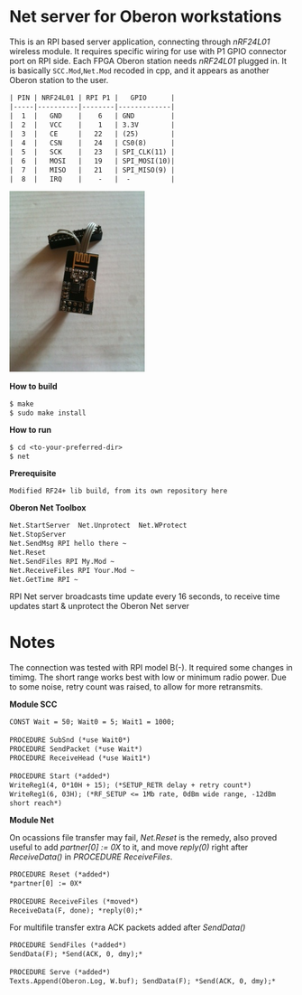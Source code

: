 # Net server for Oberon workstations

This is an RPI based server application, connecting through *nRF24L01* wireless module. It requires specific wiring for use with P1 GPIO connector port on RPI side. Each FPGA Oberon station needs *nRF24L01* plugged in. It is basically `SCC.Mod`,`Net.Mod` recoded in cpp, and it appears as another Oberon station to the user.

	| PIN | NRF24L01 | RPI P1 |   GPIO      |
	|-----|----------|--------|-------------|
	|  1  |   GND    |    6   | GND         |
	|  2  |   VCC    |    1   | 3.3V        |
	|  3  |   CE     |   22   | (25)        |
	|  4  |   CSN    |   24   | CS0(8)      |
	|  5  |   SCK    |   23   | SPI_CLK(11) |
	|  6  |   MOSI   |   19   | SPI_MOSI(10)|
	|  7  |   MISO   |   21   | SPI_MISO(9) |
	|  8  |   IRQ    |    -   |  -          |

![WiFi](RPI-wifi.jpg?raw=true "RPI-wifi")

**How to build**

	$ make
	$ sudo make install

**How to run**

	$ cd <to-your-preferred-dir>
	$ net

**Prerequisite**

	Modified RF24+ lib build, from its own repository here

**Oberon Net Toolbox**

	Net.StartServer  Net.Unprotect  Net.WProtect
	Net.StopServer
	Net.SendMsg RPI hello there ~
	Net.Reset
	Net.SendFiles RPI My.Mod ~
	Net.ReceiveFiles RPI Your.Mod ~
	Net.GetTime RPI ~

RPI Net server broadcasts time update every 16 seconds, to receive time updates start & unprotect the Oberon Net server

# Notes
The connection was tested with RPI model B(-). It required some changes in timimg. The short range works best with low or minimum radio power. Due to some noise, retry count was raised, to allow for more retransmits.

**Module SCC**

	CONST Wait = 50; Wait0 = 5; Wait1 = 1000;

	PROCEDURE SubSnd (*use Wait0*)
	PROCEDURE SendPacket (*use Wait*)
	PROCEDURE ReceiveHead (*use Wait1*)

	PROCEDURE Start (*added*)
	WriteReg1(4, 0*10H + 15); (*SETUP_RETR delay + retry count*)
	WriteReg1(6, 03H); (*RF_SETUP <= 1Mb rate, 0dBm wide range, -12dBm short reach*)

**Module Net**

On ocassions file transfer may fail, *Net.Reset* is the remedy, also proved useful to add *partner[0] := 0X* to it, and move *reply(0)* right after *ReceiveData()* in *PROCEDURE ReceiveFiles*.

	PROCEDURE Reset (*added*)
	*partner[0] := 0X*

	PROCEDURE ReceiveFiles (*moved*)
	ReceiveData(F, done); *reply(0);*

For multifile transfer extra ACK packets added after *SendData()*

	PROCEDURE SendFiles (*added*)
	SendData(F); *Send(ACK, 0, dmy);*
	
	PROCEDURE Serve (*added*)
	Texts.Append(Oberon.Log, W.buf); SendData(F); *Send(ACK, 0, dmy);*

